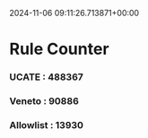 2024-11-06 09:11:26.713871+00:00
# Rule Counter 
 ### UCATE : 488367

 ### Veneto : 90886

 ### Allowlist : 13930